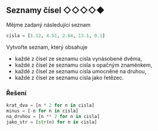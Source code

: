 ## Seznamy čísel ◇◇◇◇◆

Mějme zadaný následující seznam

```python
cisla = [1.12, 4.51, 2.64, 13.1, 0.1]
```

Vytvořte seznam, který obsahuje

- každé z čísel ze seznamu cisla vynásobené dvěma,
- každé z čísel ze seznamu cisla s opačným znaménkem,
- každé z čísel ze seznamu cisla umocněné na druhou,
- každé z čísel ze seznamu cisla jako řetězec.

### Řešení

```python
krat_dva = [n * 2 for n in cisla]
minus = [-n for n in cisla]
na_druhou = [n ** 2 for n in cisla]
jako_str = [str(n) for n in cisla]
```